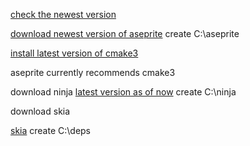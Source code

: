 [check the newest version](https://github.com/aseprite/aseprite/releases)


[download newest version of aseprite](https://github.com/aseprite/aseprite/releases/download/v1.3.14.2/Aseprite-v1.3.14.4-Source.zip)
create C:\aseprite


[install latest version of cmake3](https://cmake.org/files/v3.31/cmake-3.31.8-windows-x86_64.msi)

aseprite currently recommends cmake3


download ninja
[latest version as of now](https://github.com/ninja-build/ninja/releases/tag/v1.13.1)
create C:\ninja



download skia

[skia](https://github.com/aseprite/skia/releases/download/m124-08a5439a6b/Skia-Windows-Release-x64.zip)
create C:\deps
